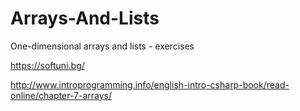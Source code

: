 # Arrays-And-Lists
One-dimensional arrays and lists - exercises

https://softuni.bg/

http://www.introprogramming.info/english-intro-csharp-book/read-online/chapter-7-arrays/
